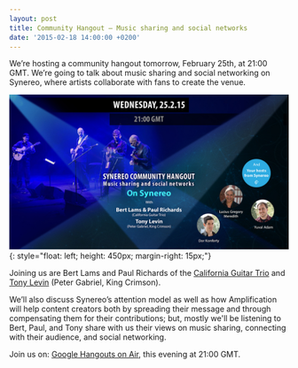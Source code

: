 ```yaml
---
layout: post
title: Community Hangout – Music sharing and social networks
date: '2015-02-18 14:00:00 +0200'
---
```

We’re hosting a community hangout tomorrow, February 25th, at 21:00 GMT. We’re going to talk about music sharing and social networking on Synereo, where artists collaborate with fans to create the venue.

![Party Music Hangout](/img/uploads/party-music-hangout-2c.jpg){: style="float: left; height: 450px; margin-right: 15px;"}
 
Joining us are Bert Lams and Paul Richards of the [California Guitar Trio](http://www.cgtrio.com/) and [Tony Levin](http://www.papabear.com/) (Peter Gabriel, King Crimson).

We’ll also discuss Synereo’s attention model as well as how Amplification will help content creators both by spreading their message and through compensating them for their contributions; but, mostly we'll be listening to Bert, Paul, and Tony share with us their views on music sharing, connecting with their audience, and social networking.

Join us on: [Google Hangouts on Air](https://plus.google.com/u/0/events/cj7koi7v9u10g523u3dtr7gj6co), this evening at 21:00 GMT.

<div style="clear: both"></div>
